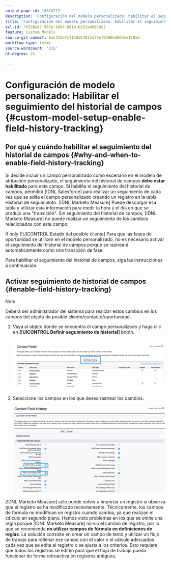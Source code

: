 ```yaml
---
unique-page-id: 18874777
description: 'Configuración del modelo personalizado: habilitar el seguimiento del historial de campos [!DNL Marketo Measure] - Documentación del producto'
title: 'Configuración del modelo personalizado: habilitar el seguimiento del historial de campos'
exl-id: 70328e67-051b-4864-891b-b251e49859c2
feature: Custom Models
source-git-commit: 8ac315e7c4110d14811e77ef0586bd663ea1f8ab
workflow-type: tm+mt
source-wordcount: '315'
ht-degree: 2%

---
```


# Configuración de modelo personalizado: Habilitar el seguimiento del historial de campos {#custom-model-setup-enable-field-history-tracking}

## Por qué y cuándo habilitar el seguimiento del historial de campos {#why-and-when-to-enable-field-history-tracking}

Si decide incluir un campo personalizado como escenario en el modelo de atribución personalizado, el seguimiento del historial de campos **debe estar habilitado** para este campo. Si habilita el seguimiento del historial de campos, permitirá [!DNL Salesforce] para realizar un seguimiento de cada vez que se edita el campo personalizado creando un registro en la tabla Historial de seguimiento. [!DNL Marketo Measure] Puede descargar esa tabla y utilizar esta información para medir la hora y el día en que se produjo una &quot;transición&quot;. Sin seguimiento del historial de campos, [!DNL Marketo Measure] no puede realizar un seguimiento de los cambios relacionados con este campo.

If only [!UICONTROL Estado del posible cliente] Para que las fases de oportunidad se utilicen en el modelo personalizado, no es necesario activar el seguimiento del historial de campos porque se rastreará automáticamente como una transición de fase.

Para habilitar el seguimiento del historial de campos, siga las instrucciones a continuación.

## Activar seguimiento de historial de campos {#enable-field-history-tracking}

>[!NOTE]
>
>Deberá ser administrador del sistema para realizar estos cambios en los campos del objeto de posible cliente/contacto/oportunidad.

1. Vaya al objeto donde se encuentra el campo personalizado y haga clic en **[!UICONTROL Definir seguimiento de historial]** botón.

   ![](assets/1.png)

1. Seleccione los campos en los que desea rastrear los cambios.

   ![](assets/2.png)

[!DNL Marketo Measure] sólo puede volver a importar un registro si observa que el registro se ha modificado recientemente. Técnicamente, los campos de fórmula no modifican un registro cuando cambia, ya que realizan el cálculo en segundo plano. Hemos visto problemas en los que se omite una regla porque [!DNL Marketo Measure] no vio el cambio de registro, por lo que se recomienda **no utilizar campos de fórmula en definiciones de reglas**. La solución consiste en crear un campo de texto y utilizar un flujo de trabajo para rellenar ese campo con el valor o el cálculo adecuados cada vez que se edita el registro o se ajusta a los criterios. Esto requiere que todos los registros se editen para que el flujo de trabajo pueda funcionar de forma retroactiva en registros antiguos.
